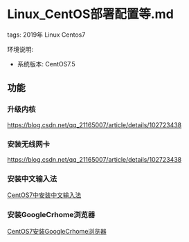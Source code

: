 # Linux_CentOS部署配置等.md

tags: 2019年 Linux Centos7

环境说明:

- 系统版本: CentOS7.5

## 功能

### 升级内核

https://blog.csdn.net/qq_21165007/article/details/102723438

### 安装无线网卡

https://blog.csdn.net/qq_21165007/article/details/102723438

### 安装中文输入法

[CentOS7中安装中文输入法](https://blog.csdn.net/qq_38880380/article/details/79013365)

### 安装GoogleCrhome浏览器

[CentOS7安装GoogleCrhome浏览器](https://www.cnblogs.com/vae860514/p/8269002.html)
